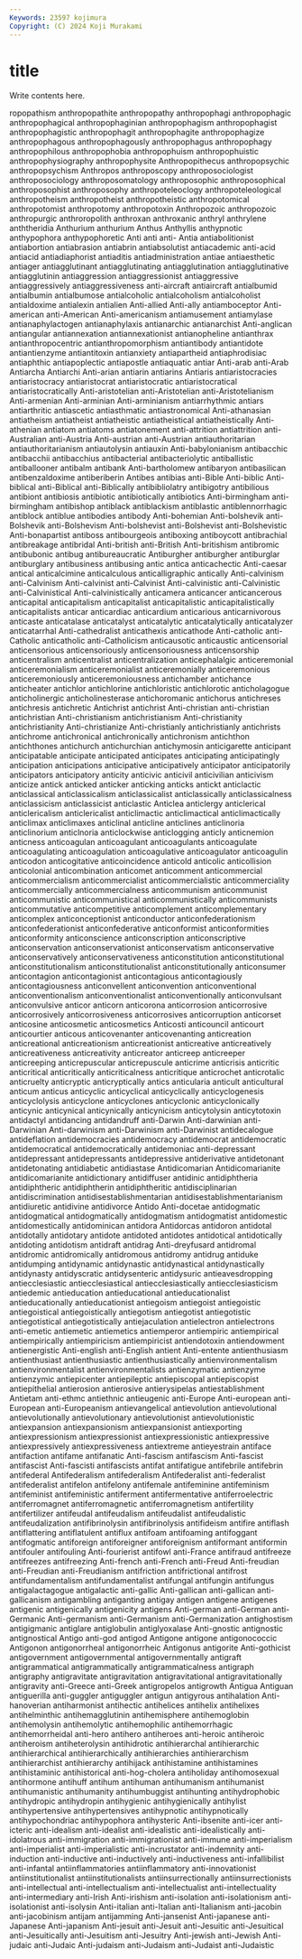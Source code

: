 ```yaml
---
Keywords: 23597 kojimura
Copyright: (C) 2024 Koji Murakami
---
```


# title

Write contents here.



ropopathism anthropopathite
anthropopathy anthropophagi anthropophagic anthropophagical anthropophaginian anthropophagism anthropophagist anthropophagistic anthropophagit anthropophagite
anthropophagize anthropophagous anthropophagously anthropophagus anthropophagy anthropophilous anthropophobia anthropophuism anthropophuistic anthropophysiography
anthropophysite Anthropopithecus anthropopsychic anthropopsychism Anthropos anthroposcopy anthroposociologist anthroposociology anthroposomatology anthroposophic
anthroposophical anthroposophist anthroposophy anthropoteleoclogy anthropoteleological anthropotheism anthropotheist anthropotheistic anthropotomical anthropotomist
anthropotomy anthropotoxin Anthropozoic anthropozoic anthropurgic anthroropolith anthroxan anthroxanic anthryl anthrylene
anththeridia Anthurium anthurium Anthus Anthyllis anthypnotic anthypophora anthypophoretic Anti anti
anti- Antia antiabolitionist antiabortion antiabrasion antiabrin antiabsolutist antiacademic anti-acid antiacid
antiadiaphorist antiaditis antiadministration antiae antiaesthetic antiager antiagglutinant antiagglutinating antiagglutination antiagglutinative
antiagglutinin antiaggression antiaggressionist antiaggressive antiaggressively antiaggressiveness anti-aircraft antiaircraft antialbumid antialbumin
antialbumose antialcoholic antialcoholism antialcoholist antialdoxime antialexin antialien Anti-allied Anti-ally antiamboceptor
Anti-american anti-American Anti-americanism antiamusement antiamylase antianaphylactogen antianaphylaxis antianarchic antianarchist Anti-anglican
antiangular antiannexation antiannexationist antianopheline antianthrax antianthropocentric antianthropomorphism antiantibody antiantidote antiantienzyme
antiantitoxin antianxiety antiapartheid antiaphrodisiac antiaphthic antiapoplectic antiapostle antiaquatic antiar Anti-arab
anti-Arab Antiarcha Antiarchi Anti-arian antiarin antiarins Antiaris antiaristocracies antiaristocracy antiaristocrat
antiaristocratic antiaristocratical antiaristocratically Anti-aristotelian anti-Aristotelian anti-Aristotelianism Anti-armenian Anti-arminian Anti-arminianism antiarrhythmic
antiars antiarthritic antiascetic antiasthmatic antiastronomical Anti-athanasian antiatheism antiatheist antiatheistic antiatheistical
antiatheistically Anti-athenian antiatom antiatoms antiatonement anti-attrition antiattrition anti-Australian anti-Austria Anti-austrian
anti-Austrian antiauthoritarian antiauthoritarianism antiautolysin antiauxin Anti-babylonianism antibacchic antibacchii antibacchius antibacterial
antibacteriolytic antiballistic antiballooner antibalm antibank Anti-bartholomew antibaryon antibasilican antibenzaldoxime antiberiberin
Antibes antibias anti-Bible Anti-biblic Anti-biblical anti-Biblical anti-Biblically antibibliolatry antibigotry antibilious
antibiont antibiosis antibiotic antibiotically antibiotics Anti-birmingham anti-birmingham antibishop antiblack antiblackism
antiblastic antiblennorrhagic antiblock antiblue antibodies antibody Anti-bohemian Anti-bolshevik anti-Bolshevik anti-Bolshevism
Anti-bolshevist anti-Bolshevist anti-Bolshevistic Anti-bonapartist antiboss antibourgeois antiboxing antiboycott antibrachial antibreakage
antibridal Anti-british anti-British Anti-britishism antibromic antibubonic antibug antibureaucratic Antiburgher antiburgher
antiburglar antiburglary antibusiness antibusing antic antica anticachectic Anti-caesar antical anticalcimine
anticalculous anticalligraphic antically Anti-calvinism anti-Calvinism Anti-calvinist anti-Calvinist Anti-calvinistic anti-Calvinistic anti-Calvinistical
Anti-calvinistically anticamera anticancer anticancerous anticapital anticapitalism anticapitalist anticapitalistic anticapitalistically anticapitalists
anticar anticardiac anticardium anticarious anticarnivorous anticaste anticatalase anticatalyst anticatalytic anticatalytically
anticatalyzer anticatarrhal Anti-cathedralist anticathexis anticathode Anti-catholic anti-Catholic anticatholic anti-Catholicism anticausotic
anticaustic anticensorial anticensorious anticensoriously anticensoriousness anticensorship anticentralism anticentralist anticentralization anticephalalgic
anticeremonial anticeremonialism anticeremonialist anticeremonially anticeremonious anticeremoniously anticeremoniousness antichamber antichance anticheater
antichlor antichlorine antichloristic antichlorotic anticholagogue anticholinergic anticholinesterase antichoromanic antichorus antichreses
antichresis antichretic Antichrist antichrist Anti-christian anti-christian antichristian Anti-christianism antichristianism Anti-christianity
antichristianity Anti-christianize Anti-christianly antichristianly antichrists antichrome antichronical antichronically antichronism antichthon
antichthones antichurch antichurchian antichymosin anticigarette anticipant anticipatable anticipate anticipated anticipates
anticipating anticipatingly anticipation anticipations anticipative anticipatively anticipator anticipatorily anticipators anticipatory
anticity anticivic anticivil anticivilian anticivism anticize antick anticked anticker anticking
anticks antickt anticlactic anticlassical anticlassicalism anticlassicalist anticlassically anticlassicalness anticlassicism anticlassicist
anticlastic Anticlea anticlergy anticlerical anticlericalism anticlericalist anticlimactic anticlimactical anticlimactically anticlimax
anticlimaxes anticlinal anticline anticlines anticlinoria anticlinorium anticlnoria anticlockwise anticlogging anticly
anticnemion anticness anticoagulan anticoagulant anticoagulants anticoagulate anticoagulating anticoagulation anticoagulative anticoagulator
anticoagulin anticodon anticogitative anticoincidence anticold anticolic anticollision anticolonial anticombination anticomet
anticomment anticommercial anticommercialism anticommercialist anticommercialistic anticommerciality anticommercially anticommercialness anticommunism anticommunist
anticommunistic anticommunistical anticommunistically anticommunists anticommutative anticompetitive anticomplement anticomplementary anticomplex anticonceptionist
anticonductor anticonfederationism anticonfederationist anticonfederative anticonformist anticonformities anticonformity anticonscience anticonscription anticonscriptive
anticonservation anticonservationist anticonservatism anticonservative anticonservatively anticonservativeness anticonstitution anticonstitutional anticonstitutionalism anticonstitutionalist
anticonstitutionally anticonsumer anticontagion anticontagionist anticontagious anticontagiously anticontagiousness anticonvellent anticonvention anticonventional
anticonventionalism anticonventionalist anticonventionally anticonvulsant anticonvulsive anticor anticorn anticorona anticorrosion anticorrosive
anticorrosively anticorrosiveness anticorrosives anticorruption anticorset anticosine anticosmetic anticosmetics Anticosti anticouncil
anticourt anticourtier anticous anticovenanter anticovenanting anticreation anticreational anticreationism anticreationist anticreative
anticreatively anticreativeness anticreativity anticreator anticreep anticreeper anticreeping anticrepuscular anticrepuscule anticrime
anticrisis anticritic anticritical anticritically anticriticalness anticritique anticrochet anticrotalic anticruelty anticryptic
anticryptically antics anticularia anticult anticultural anticum anticus anticyclic anticyclical anticyclically
anticyclogenesis anticyclolysis anticyclone anticyclones anticyclonic anticyclonically anticynic anticynical anticynically anticynicism
anticytolysin anticytotoxin antidactyl antidancing antidandruff anti-Darwin Anti-darwinian anti-Darwinian Anti-darwinism anti-Darwinism
anti-Darwinist antidecalogue antideflation antidemocracies antidemocracy antidemocrat antidemocratic antidemocratical antidemocratically antidemoniac
anti-depressant antidepressant antidepressants antidepressive antiderivative antidetonant antidetonating antidiabetic antidiastase Antidicomarian
Antidicomarianite antidicomarianite antidictionary antidiffuser antidinic antidiphtheria antidiphtheric antidiphtherin antidiphtheritic antidisciplinarian
antidiscrimination antidisestablishmentarian antidisestablishmentarianism antidiuretic antidivine antidivorce Antido Anti-docetae antidogmatic antidogmatical
antidogmatically antidogmatism antidogmatist antidomestic antidomestically antidominican antidora Antidorcas antidoron antidotal
antidotally antidotary antidote antidoted antidotes antidotical antidotically antidoting antidotism antidraft
antidrag Anti-dreyfusard antidromal antidromic antidromically antidromous antidromy antidrug antiduke antidumping
antidynamic antidynastic antidynastical antidynastically antidynasty antidyscratic antidysenteric antidysuric antieavesdropping antiecclesiastic
antiecclesiastical antiecclesiastically antiecclesiasticism antiedemic antieducation antieducational antieducationalist antieducationally antieducationist antiegoism
antiegoist antiegoistic antiegoistical antiegoistically antiegotism antiegotist antiegotistic antiegotistical antiegotistically antiejaculation
antielectron antielectrons anti-emetic antiemetic antiemetics antiemperor antiempiric antiempirical antiempirically antiempiricism
antiempiricist antiendotoxin antiendowment antienergistic Anti-english anti-English antient Anti-entente antienthusiasm antienthusiast
antienthusiastic antienthusiastically antienvironmentalism antienvironmentalist antienvironmentalists antienzymatic antienzyme antienzymic antiepicenter antiepileptic
antiepiscopal antiepiscopist antiepithelial antierosion antierosive antierysipelas antiestablishment Antietam anti-ethmc antiethnic
antieugenic anti-Europe Anti-european anti-European anti-Europeanism antievangelical antievolution antievolutional antievolutionally antievolutionary
antievolutionist antievolutionistic antiexpansion antiexpansionism antiexpansionist antiexporting antiexpressionism antiexpressionist antiexpressionistic antiexpressive
antiexpressively antiexpressiveness antiextreme antieyestrain antiface antifaction antifame antifanatic Anti-fascism antifascism
Anti-fascist antifascist Anti-fascisti antifascists antifat antifatigue antifebrile antifebrin antifederal Antifederalism
antifederalism Antifederalist anti-federalist antifederalist antifelon antifelony antifemale antifeminine antifeminism antifeminist
antifeministic antiferment antifermentative antiferroelectric antiferromagnet antiferromagnetic antiferromagnetism antifertility antifertilizer antifeudal
antifeudalism antifeudalist antifeudalistic antifeudalization antifibrinolysin antifibrinolysis antifideism antifire antiflash antiflattering
antiflatulent antiflux antifoam antifoaming antifoggant antifogmatic antiforeign antiforeigner antiforeignism antiformant
antiformin antifouler antifouling Anti-fourierist antifowl anti-France antifraud antifreeze antifreezes antifreezing
Anti-french anti-French anti-Freud Anti-freudian anti-Freudian anti-Freudianism antifriction antifrictional antifrost antifundamentalism
antifundamentalist antifungal antifungin antifungus antigalactagogue antigalactic anti-gallic Anti-gallican anti-gallican anti-gallicanism
antigambling antiganting antigay antigen antigene antigenes antigenic antigenically antigenicity antigens
Anti-german anti-German anti-Germanic Anti-germanism anti-Germanism anti-Germanization antighostism antigigmanic antiglare antiglobulin
antiglyoxalase Anti-gnostic antignostic antignostical Antigo anti-god antigod Antigone antigone antigonococcic
Antigonon antigonorrheal antigonorrheic Antigonus antigorite Anti-gothicist antigovernment antigovernmental antigovernmentally antigraft
antigrammatical antigrammatically antigrammaticalness antigraph antigraphy antigravitate antigravitation antigravitational antigravitationally antigravity
anti-Greece anti-Greek antigropelos antigrowth Antigua Antiguan antiguerilla anti-guggler antiguggler antigun
antigyrous antihalation Anti-hanoverian antiharmonist antihectic antihelices antihelix antihelixes antihelminthic antihemagglutinin
antihemisphere antihemoglobin antihemolysin antihemolytic antihemophilic antihemorrhagic antihemorrheidal anti-hero antihero antiheroes
anti-heroic antiheroic antiheroism antiheterolysin antihidrotic antihierarchal antihierarchic antihierarchical antihierarchically antihierarchies
antihierarchism antihierarchist antihierarchy antihijack antihistamine antihistamines antihistaminic antihistorical anti-hog-cholera antiholiday
antihomosexual antihormone antihuff antihum antihuman antihumanism antihumanist antihumanistic antihumanity antihumbuggist
antihunting antihydrophobic antihydropic antihydropin antihygienic antihygienically antihylist antihypertensive antihypertensives antihypnotic
antihypnotically antihypochondriac antihypophora antihysteric Anti-ibsenite anti-icer anti-icteric anti-idealism anti-idealist anti-idealistic
anti-idealistically anti-idolatrous anti-immigration anti-immigrationist anti-immune anti-imperialism anti-imperialist anti-imperialistic anti-incrustator anti-indemnity
anti-induction anti-inductive anti-inductively anti-inductiveness anti-infallibilist anti-infantal antiinflammatories antiinflammatory anti-innovationist antiinstitutionalist
antiinstitutionalists antiinsurrectionally antiinsurrectionists anti-intellectual anti-intellectualism anti-intellectualist anti-intellectuality anti-intermediary anti-Irish Anti-irishism
anti-isolation anti-isolationism anti-isolationist anti-isolysin Anti-italian anti-Italian anti-Italianism anti-jacobin anti-jacobinism antijam
antijamming Anti-jansenist Anti-japanese anti-Japanese Anti-japanism Anti-jesuit anti-Jesuit anti-Jesuitic anti-Jesuitical anti-Jesuitically
anti-Jesuitism anti-Jesuitry Anti-jewish anti-Jewish Anti-judaic anti-Judaic Anti-judaism anti-Judaism anti-Judaist anti-Judaistic
